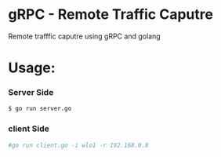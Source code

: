 # gRPC - Remote Traffic Caputre
Remote trafffic caputre using gRPC and golang

# Usage:

### Server Side

```bash
$ go run server.go 
```

### client Side

```bash
#go run client.go -i wlo1 -r 192.168.0.8 
```
